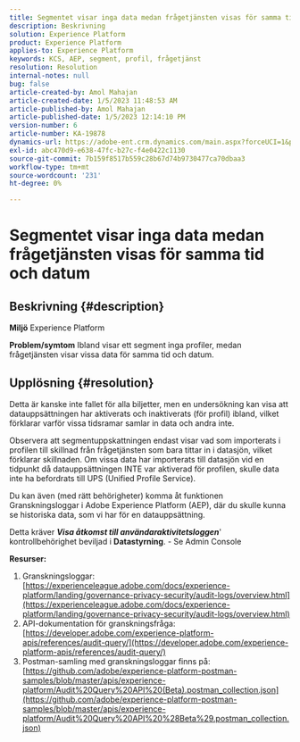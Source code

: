 ```yaml
---
title: Segmentet visar inga data medan frågetjänsten visas för samma tid och datum
description: Beskrivning
solution: Experience Platform
product: Experience Platform
applies-to: Experience Platform
keywords: KCS, AEP, segment, profil, frågetjänst
resolution: Resolution
internal-notes: null
bug: false
article-created-by: Amol Mahajan
article-created-date: 1/5/2023 11:48:53 AM
article-published-by: Amol Mahajan
article-published-date: 1/5/2023 12:14:10 PM
version-number: 6
article-number: KA-19878
dynamics-url: https://adobe-ent.crm.dynamics.com/main.aspx?forceUCI=1&pagetype=entityrecord&etn=knowledgearticle&id=a34331ea-ee8c-ed11-81ac-6045bd006b3d
exl-id: abc470d9-e638-47fc-b27c-f4e0422c1130
source-git-commit: 7b159f8517b559c28b67d74b9730477ca70dbaa3
workflow-type: tm+mt
source-wordcount: '231'
ht-degree: 0%

---
```


# Segmentet visar inga data medan frågetjänsten visas för samma tid och datum

## Beskrivning {#description}

<b>Miljö</b>
Experience Platform


<b>Problem/symtom</b>
Ibland visar ett segment inga profiler, medan frågetjänsten visar vissa data för samma tid och datum.


## Upplösning {#resolution}


Detta är kanske inte fallet för alla biljetter, men en undersökning kan visa att datauppsättningen har aktiverats och inaktiverats (för profil) ibland, vilket förklarar varför vissa tidsramar samlar in data och andra inte.

Observera att segmentuppskattningen endast visar vad som importerats i profilen till skillnad från frågetjänsten som bara tittar in i datasjön, vilket förklarar skillnaden. Om vissa data har importerats till datasjön vid en tidpunkt då datauppsättningen INTE var aktiverad för profilen, skulle data inte ha befordrats till UPS (Unified Profile Service).



Du kan även (med rätt behörigheter) komma åt funktionen Granskningsloggar i Adobe Experience Platform (AEP), där du skulle kunna se historiska data, som vi har för en datauppsättning.

Detta kräver <b>*Visa åtkomst till användaraktivitetsloggen</b>*&#39; kontrollbehörighet beviljad i <b>Datastyrning</b>. - Se Admin Console



<b>Resurser:</b>

1. Granskningsloggar: [https://experienceleague.adobe.com/docs/experience-platform/landing/governance-privacy-security/audit-logs/overview.html](https://experienceleague.adobe.com/docs/experience-platform/landing/governance-privacy-security/audit-logs/overview.html)
2. API-dokumentation för granskningsfråga: [https://developer.adobe.com/experience-platform-apis/references/audit-query/](https://developer.adobe.com/experience-platform-apis/references/audit-query/)
3. Postman-samling med granskningsloggar finns på: [https://github.com/adobe/experience-platform-postman-samples/blob/master/apis/experience-platform/Audit%20Query%20API%20(Beta).postman_collection.json](https://github.com/adobe/experience-platform-postman-samples/blob/master/apis/experience-platform/Audit%20Query%20API%20%28Beta%29.postman_collection.json)
